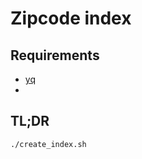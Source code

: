 # Zipcode index
## Requirements
* [yq](https://mikefarah.gitbook.io/yq/)
* 
## TL;DR
```shell
./create_index.sh
```

